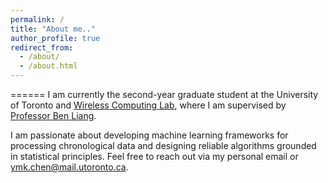 ```yaml
---
permalink: /
title: "About me.."
author_profile: true
redirect_from: 
  - /about/
  - /about.html
---
```



======
I am currently the second-year graduate student at the University of Toronto and [Wireless Computing Lab](https://www.comm.utoronto.ca/%7Eliang/group/WCL.html), where I am supervised by [Professor Ben Liang](https://www.comm.utoronto.ca/~liang/index.html).

I am passionate about developing machine learning frameworks for processing chronological data and designing reliable algorithms grounded in statistical principles. Feel free to reach out via my personal email or ymk.chen@mail.utoronto.ca.

